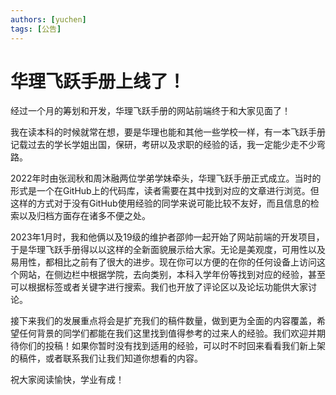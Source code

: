```yaml
---
authors: [yuchen]
tags: [公告]
---
```


# 华理飞跃手册上线了！

经过一个月的筹划和开发，华理飞跃手册的网站前端终于和大家见面了！

我在读本科的时候就常在想，要是华理也能和其他一些学校一样，有一本飞跃手册记载过去的学长学姐出国，保研，考研以及求职的经验的话，我一定能少走不少弯路。

2022年时由张润秋和周沐融两位学弟学妹牵头，华理飞跃手册正式成立。当时的形式是一个在GitHub上的代码库，读者需要在其中找到对应的文章进行浏览。但这样的方式对于没有GitHub使用经验的同学来说可能比较不友好，而且信息的检索以及归档方面存在诸多不便之处。

2023年1月时，我和他俩以及19级的维护者邵帅一起开始了网站前端的开发项目，于是华理飞跃手册得以以这样的全新面貌展示给大家。无论是美观度，可用性以及易用性，都相比之前有了很大的进步。现在你可以方便的在你的任何设备上访问这个网站，在侧边栏中根据学院，去向类别，本科入学年份等找到对应的经验，甚至可以根据标签或者关键字进行搜索。我们也开放了评论区以及论坛功能供大家讨论。

接下来我们的发展重点将会是扩充我们的稿件数量，做到更为全面的内容覆盖，希望任何背景的同学们都能在我们这里找到值得参考的过来人的经验。我们欢迎并期待你们的投稿！如果你暂时没有找到适用的经验，可以时不时回来看看我们新上架的稿件，或者联系我们让我们知道你想看的内容。

祝大家阅读愉快，学业有成！
